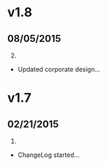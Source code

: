 # v1.8
## 08/05/2015

2. [](#improved)
  * Updated corporate design...

# v1.7
## 02/21/2015

1. [](#new)
  * ChangeLog started...
